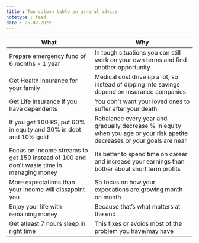 ```yaml
---
title : Two column table on general advice
notetype : feed
date : 25-02-2022
---
```



| What                                                                                     | Why                                                                                                                        |
|------------------------------------------------------------------------------------------|----------------------------------------------------------------------------------------------------------------------------|
| Prepare emergency fund of 6 months - 1 year                                              | In tough situations you can still work on your own terms and find another opportunity                                      |
| Get Health Insurance for your family                                                     | Medical cost drive up a lot, so instead of dipping into savings depend on insurance companies                              |
| Get Life Insurance if you have dependents                                                | You don't want your loved ones to suffer after your death                                                                  |
| If you get 100 RS, put 60% in equity and 30% in debt and 10% gold                        | Rebalance every year and gradually decrease % in equity when you age or your risk apetite decreases or your goals are near |
| Focus on Income streams to get 150 instead of 100 and don't waste time in managing money | Its better to spend time on career and increase your earnings than bother about short term profits                         |
| More expectations than your income will dissapoint you                                   | So focus on how your expecations are growing month on month                                                                |
| Enjoy your life with remaining money                                                     | Because that’s what matters at the end                                                                                     |
| Get atleast 7 hours sleep in right time                                                  | This fixes or avoids most of the problem you have/may have                                                                 |